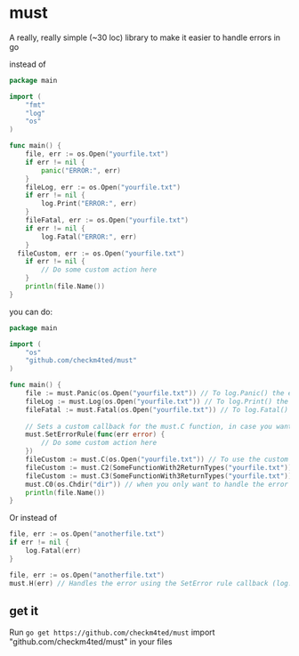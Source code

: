 # must
A really, really simple (~30 loc) library to make it easier to handle errors in go

instead of

```go
package main

import (
	"fmt"
	"log"
	"os"
)

func main() {
	file, err := os.Open("yourfile.txt")
	if err != nil {
		panic("ERROR:", err)
	}
	fileLog, err := os.Open("yourfile.txt")
	if err != nil {
		log.Print("ERROR:", err)
	}
	fileFatal, err := os.Open("yourfile.txt")
	if err != nil {
		log.Fatal("ERROR:", err)
	}
  fileCustom, err := os.Open("yourfile.txt")
	if err != nil {
		// Do some custom action here
	}
	println(file.Name())
}
```

you can do:
```go
package main

import (
	"os"
	"github.com/checkm4ted/must"
)

func main() {
	file := must.Panic(os.Open("yourfile.txt")) // To log.Panic() the error
	fileLog := must.Log(os.Open("yourfile.txt")) // To log.Print() the error
	fileFatal := must.Fatal(os.Open("yourfile.txt")) // To log.Fatal() the error
  
    // Sets a custom callback for the must.C function, in case you want to customise what you do with your errors.
    must.SetErrorRule(func(err error) {
        // Do some custom action here
    })
	fileCustom := must.C(os.Open("yourfile.txt")) // To use the custom callback
	fileCustom := must.C2(SomeFunctionWith2ReturnTypes("yourfile.txt"))
	fileCustom := must.C3(SomeFunctionWith3ReturnTypes("yourfile.txt"))
	must.C0(os.Chdir("dir")) // when you only want to handle the error and there are no return types (only returns an error)
	println(file.Name())
}
```
Or instead of 
```go
file, err := os.Open("anotherfile.txt")
if err != nil {
    log.Fatal(err)
}
```
```go
file, err := os.Open("anotherfile.txt")
must.H(err) // Handles the error using the SetError rule callback (log.Fatal by default)
```

## get it
Run `go get https://github.com/checkm4ted/must`
import "github.com/checkm4ted/must" in your files
